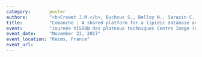 ```yaml
---
category:       poster
authors:        "<b>Crowet J.M.</b>, Buchoux S., Belloy N., Sarazin C., Lins L., Dauchez M."
title:          "Comanche : A shared platform for a lipidic database and a builder of complex lipid membranes"
event:          "Journée VISION des plateaux techniques Centre Image (CI) et de Modelisation Moleculaire Multiechelle (P3M)"
event_date:     "November 23, 2017"
event_location: "Reims, France"
event_url:
---
```

